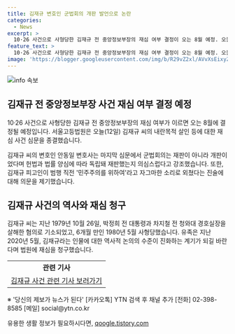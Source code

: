 ```yaml
---
title: 김재규 변호인 군법회의 개판 발언으로 논란
categories:
  - News
excerpt: >
  10·26 사건으로 사형당한 김재규 전 중앙정보부장의 재심 여부 결정이 오는 8월 예정. 오늘 서울고등법원은 내란목적 살인 등 재심 사건 심문 종결. 김재규 씨의 변호인은 군법회의는 재판이 아니라 개판이었다며 헌법과 법률 양심에 따라 독립돼 재판했는지 의심 제기하고, 10·26 사건에 대한 재심을 요구한 유족은 역사적 논의의 수준이 진화하는 계기가 되길 바란다고 밝혔다.
feature_text: >
  10·26 사건으로 사형당한 김재규 전 중앙정보부장의 재심 여부 결정이 오는 8월 예정. 오늘 서울고등법원은 내란목적 살인 등 재심 사건 심문 종결. 김재규 씨의 변호인은 군법회의는 재판이 아니라 개판이었다며 헌법과 법률 양심에 따라 독립돼 재판했는지 의심 제기하고, 10·26 사건에 대한 재심을 요구한 유족은 역사적 논의의 수준이 진화하는 계기가 되길 바란다고 밝혔다.
image: 'https://blogger.googleusercontent.com/img/b/R29vZ2xl/AVvXsEixyZcFfHzMRdzZMjFBmAUKJYCLCGyLL1o632UiGVXcaFdKo_bkvkuCioo0uUKlGfBVcT3P84aROyZIXSBEx3Aw5nCQ3pTgDom1WDC4m8eifvWiAmWEEVb4x6G_l8C0QH225ldMjyaFvpxGEBGNO37VmDTDMHGhJPq73UglMfDca1-0aw/s1600/blogspot.png'
---
```


<p><img src="https://blogger.googleusercontent.com/img/b/R29vZ2xl/AVvXsEixyZcFfHzMRdzZMjFBmAUKJYCLCGyLL1o632UiGVXcaFdKo_bkvkuCioo0uUKlGfBVcT3P84aROyZIXSBEx3Aw5nCQ3pTgDom1WDC4m8eifvWiAmWEEVb4x6G_l8C0QH225ldMjyaFvpxGEBGNO37VmDTDMHGhJPq73UglMfDca1-0aw/s1600/blogspot.png" alt="info 속보" /></p>

<h2 data-ke-size="size26">김재규 전 중앙정보부장 사건 재심 여부 결정 예정</h2>

<p data-ke-size="size16">10·26 사건으로 사형당한 김재규 전 중앙정보부장의 재심 여부가 이르면 오는 8월에 결정될 예정입니다. 서울고등법원은 오늘(12일) 김재규 씨의 내란목적 살인 등에 대한 재심 사건 심문을 종결했습니다.</p>

<p data-ke-size="size16">김재규 씨의 변호인 안동일 변호사는 마지막 심문에서 군법회의는 재판이 아니라 개판이었다며 헌법과 법률 양심에 따라 독립돼 재판했는지 의심스럽다고 강조했습니다. 또한, 김재규 피고인이 범행 직전 '민주주의를 위하여'라고 자그마한 소리로 외쳤다는 진술에 대해 의문을 제기했습니다.</p>

<h2 data-ke-size="size26">김재규 사건의 역사와 재심 청구</h2>

<p data-ke-size="size16">김재규 씨는 지난 1979년 10월 26일, 박정희 전 대통령과 차지철 전 청와대 경호실장을 살해한 혐의로 기소되었고, 6개월 만인 1980년 5월 사형당했습니다. 유족은 지난 2020년 5월, 김재규라는 인물에 대한 역사적 논의의 수준이 진화하는 계기가 되길 바란다며 법원에 재심을 청구했습니다.</p>

<table>
  <tr>
    <td style="text-align: center; height: 17px;"><b>관련 기사</b></td>
  </tr>
  <tr>
    <td style="text-align: center; height: 17px;"><a href="링크주소">김재규 사건 관련 기사 보러가기</a></td>
  </tr>
</table>

<p data-ke-size="size16">※ '당신의 제보가 뉴스가 된다' [카카오톡] YTN 검색 후 채널 추가 [전화] 02-398-8585 [메일] social@ytn.co.kr</p>

<p data-ke-size="size16"></p>
유용한 생활 정보가 필요하시다면, <a href="https://qoogle.tistory.com" rel="dofollow">qoogle.tistory.com</a>


